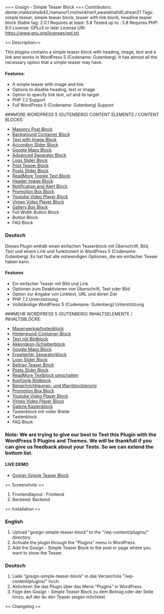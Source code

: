 === Gosign - Simple Teaser Block ===
Contributors: dextar,malikzohaib42,mansoor1,mohsinkhan1,awaiskhalid0,ahsan21
Tags: simple teaser, simple teaser block, teaser with link block, headline teaser block
Stable tag: 2.0.1
Requires at least: 5.8
Tested up to : 5.8
Requires PHP: 8.0
License: GPLv3 or later
License URI: https://www.gnu.org/licenses/gpl.txt


== Description==

This plugins contains a simple teaser block with heading, image, text and a link and works in WordPress 5 (Codename: Gutenberg). It has almost all the necessary option that a simple teaser may have.

#### Features:

- A simple teaser with image and link
- Options to disable heading, text or image
- Option to specify link text, url and its target
- PHP 7.2 Support
- Full WordPress 5 (Codename: Gutenberg) Support

###MORE WORDPRESS 5 (GUTENBERG) CONTENT ELEMENTS / CONTENT BLOCKS:

- [Masonry Post Block](https://wordpress.org/plugins/gosign-masonry-post-block/)
- [Background Container Block](https://wordpress.org/plugins/gosign-background-container/)
- [Text with Image Block](https://wordpress.org/plugins/gosign-text-with-image-block/)
- [Accordion Slider Block](https://wordpress.org/plugins/gosign-accordion-slider-block/)
- [Google Maps Block](https://wordpress.org/plugins/gosign-google-maps-block/)
- [Advanced Separator Block](https://wordpress.org/plugins/gosign-advanced-separator-block/)
- [Logo Slider Block](https://wordpress.org/plugins/gosign-logo-slider-block/)
- [Post Teaser Block](https://wordpress.org/plugins/gosign-post-teaser-block/)
- [Posts Slider Block](https://wordpress.org/plugins/gosign-posts-slider-block/)
- [ReadMore Toggle Text Block](https://wordpress.org/plugins/gosign-readmore-toggle-text-block/)
- [Header Image Block](https://wordpress.org/plugins/gosign-header-image-block/)
- [Notification and Alert Block](https://wordpress.org/plugins/gosign-notification-and-alert-block/)
- [Promotion Box Block](https://wordpress.org/plugins/gosign-promo-box-block/)
- [Youtube Video Player Block](https://wordpress.org/plugins/gosign-youtube-video-player-block/)
- [Vimeo Video Player Block](https://wordpress.org/plugins/gosign-vimeo-video-player-block/)
- [Gallery Box Block](https://wordpress.org/plugins/gosign-gallery-box-block/)
- Full Width Button Block
- Button Block
- FAQ Block

### Deutsch

Dieses Plugin enthält einen einfachen Teaserblock mit Überschrift, Bild, Text und einem Link und funktioniert in WordPress 5 (Codename: Gutenberg). Es hat fast alle notwendigen Optionen, die ein einfacher Teaser haben kann.

#### Features

- Ein einfacher Teaser mit Bild und Link
- Optionen zum Deaktivieren von Überschrift, Text oder Bild
- Option zur Angabe von Linktext, URL und deren Ziel
- PHP 7.2 Unterstützung
- Vollständige WordPress 5 (Codename: Gutenberg) Unterstützung

###MEHR WORDPRESS 5 (GUTENBERG) INHALTSELEMENTE / INHALTSBLÖCKE:

- [Mauerwerkspfostenblock](https://wordpress.org/plugins/gosign-masonry-post-block/)
- [Hintergrund-Container-Block](https://wordpress.org/plugins/gosign-background-container/)
- [Text mit Bildblock](https://wordpress.org/plugins/gosign-text-with-image-block/)
- [Akkordeon-Schieberblock](https://wordpress.org/plugins/gosign-accordion-slider-block/)
- [Google Maps Block](https://wordpress.org/plugins/gosign-google-maps-block/)
- [Erweiterter Separatorblock](https://wordpress.org/plugins/gosign-advanced-separator-block/)
- [Logo Slider Block](https://wordpress.org/plugins/gosign-logo-slider-block/)
- [Beitrag Teaser Block](https://wordpress.org/plugins/gosign-post-teaser-block/)
- [Posts Slider Block](https://wordpress.org/plugins/gosign-posts-slider-block/)
- [ReadMore Textblock umschalten](https://wordpress.org/plugins/gosign-readmore-toggle-text-block/)
- [Kopfzeile Bildblock](https://wordpress.org/plugins/gosign-header-image-block/)
- [Benachrichtigungs- und Warnblockierung](https://wordpress.org/plugins/gosign-notification-and-alert-block/)
- [Promotion Box Block](https://wordpress.org/plugins/gosign-promo-box-block/)
- [Youtube Video Player Block](https://wordpress.org/plugins/gosign-youtube-video-player-block/)
- [Vimeo Video Player Block](https://wordpress.org/plugins/gosign-vimeo-video-player-block/)
- [Galerie Kastenblock](https://wordpress.org/plugins/gosign-gallery-box-block/)
- Tastenblock mit voller Breite
- Tastenblock
- FAQ Block


### Note: We are trying to give our best to Test this Plugin with the WordPress 5 Plugins and Themes. We will be thankfull if you can give us feedback about your Tests. So we can extend the bottom list.

#### LIVE DEMO

- [Gosign Simple Teaser Block](https://www.gosign.de/plugins/gosign-simple-teaser-block/)

== Screenshots ==

1. Frontendlayout : Frontend
2. Beckend: Backend

== Installation ==

### English

1. Upload \"gosign-simple-teaser-block\" to the \"/wp-content/plugins/\" directory.
2. Activate the plugin through the \"Plugins\" menu in WordPress.
3. Add the Gosign - Simple Teaser Block to the post or page where you want to show the Teaser.

### Deutsch

1. Lade \"gosign-simple-teaser-block\" in das Verzeichnis \"/wp-content/plugins/\" hoch.
2. Aktivieren Sie das Plugin über das Menü \"Plugins\" in WordPress.
3. Füge den Gosign - Simple Teaser Block zu dem Beitrag oder der Seite hinzu, auf der du den Teaser zeigen möchtest.

== Changelog ==
